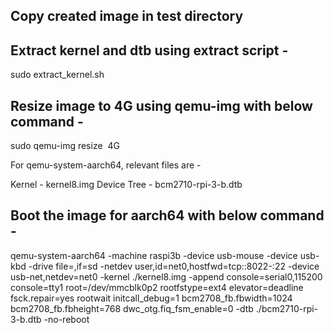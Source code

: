 ## Copy created image in test directory

## Extract kernel and dtb using extract script -
 
sudo extract_kernel.sh <Image>

## Resize image to 4G using qemu-img with below command -

sudo qemu-img resize <Image> 4G 

For qemu-system-aarch64, relevant files are -

Kernel - kernel8.img 
Device Tree - bcm2710-rpi-3-b.dtb

## Boot the image for aarch64 with below command -
 
qemu-system-aarch64 -machine raspi3b -device usb-mouse -device usb-kbd -drive file=<Image>,if=sd -netdev user,id=net0,hostfwd=tcp::8022-:22 -device usb-net,netdev=net0 -kernel ./kernel8.img -append console=serial0,115200 console=tty1 root=/dev/mmcblk0p2 rootfstype=ext4 elevator=deadline fsck.repair=yes rootwait initcall_debug=1 bcm2708_fb.fbwidth=1024 bcm2708_fb.fbheight=768 dwc_otg.fiq_fsm_enable=0 -dtb ./bcm2710-rpi-3-b.dtb -no-reboot

